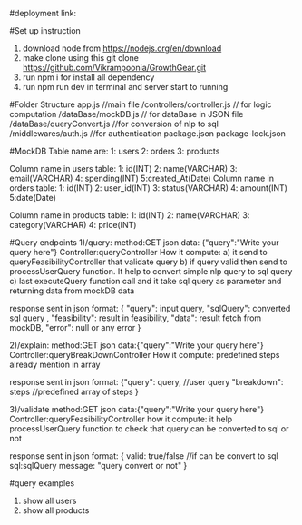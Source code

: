 #deployment link:


#Set up instruction
1. download node from https://nodejs.org/en/download
2. make clone using this git clone https://github.com/Vikrampoonia/GrowthGear.git
3. run npm i for install all dependency
4. run npm run dev in terminal and server start to running

#Folder Structure
app.js //main file
/controllers/controller.js   // for logic computation
/dataBase/mockDB.js   // for dataBase in JSON file
/dataBase/queryConvert.js   //for conversion of nlp to sql
/middlewares/auth.js   //for authentication
package.json
package-lock.json


#MockDB
Table name are:
1: users 2: orders 3: products

Column name in users table:
1: id(INT) 2: name(VARCHAR) 3: email(VARCHAR) 4: spending(INT) 5:created_At(Date)
Column name in orders table:
1: id(INT) 2: user_id(INT) 3: status(VARCHAR) 4: amount(INT) 5:date(Date)

Column name in products table:
1: id(INT) 2: name(VARCHAR) 3: category(VARCHAR) 4: price(INT) 

#Query endpoints
1)/query:
method:GET
json data: {"query":"Write your query here"}
Controller:queryController
How it compute:
a) it send to queryFeasibilityController that validate query 
b) if query valid then send to processUserQuery function. It help to convert simple nlp query to sql query
c) last executeQuery function call and it take sql query as parameter and returning data from mockDB data

response sent in json format:
{
"query": input query,
        "sqlQuery": converted sql query ,
        "feasibility": result in feasibility,
        "data": result fetch from mockDB, 
        "error": null or any error
}


2)/explain:
method:GET
json data:{"query":"Write your query here"}
Controller:queryBreakDownController
How it compute:
predefined steps already mention in array

response sent in json format:
{"query": query, //user query 
"breakdown": steps //predefined array of steps
}

3)/validate
method:GET
json data:{"query":"Write your query here"}
Controller:queryFeasibilityController
how it compute:
it help processUserQuery function to check that query can be converted to sql or not

response sent in json format:
{
valid: true/false  //if can be convert to sql
sql:sqlQuery
message: "query convert or not"
}

#query examples
1) show all users
2) show all products
